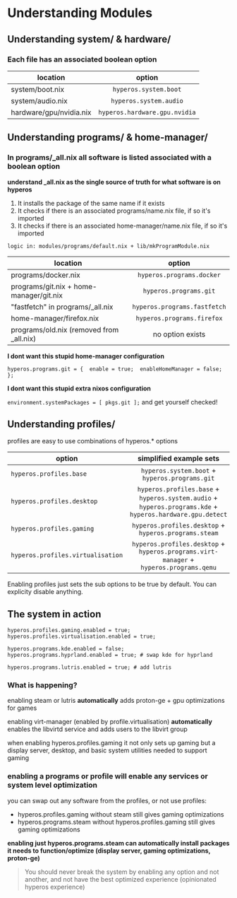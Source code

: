 # Understanding Modules

## Understanding system/ & hardware/
### Each file has an associated boolean option

| location | option |
| ------------- |:-------------:|
| system/boot.nix     | `hyperos.system.boot`    |
| system/audio.nix      | `hyperos.system.audio`    |
| hardware/gpu/nvidia.nix    | `hyperos.hardware.gpu.nvidia`    |

## Understanding programs/ & home-manager/
### In programs/_all.nix all software is listed associated with a boolean option

**understand _all.nix as the single source of truth for what software is on hyperos**

1. It installs the package of the same name if it exists
2. It checks if there is an associated programs/name.nix file, if so it's imported
3. It checks if there is an associated home-manager/name.nix file, if so it's imported

`logic in: modules/programs/default.nix + lib/mkProgramModule.nix`

| location | option |
| ------------- |:-------------:|
| programs/docker.nix    | `hyperos.programs.docker`    |
| programs/git.nix + home-manager/git.nix      | `hyperos.programs.git`   |
| "fastfetch" in programs/_all.nix    | `hyperos.programs.fastfetch`   |
|  home-manager/firefox.nix | `hyperos.programs.firefox` |
| programs/old.nix (removed from _all.nix) | no option exists |


**I dont want this stupid home-manager configuration**

`hyperos.programs.git = {  enable = true;  enableHomeManager = false; };`

**I dont want this stupid extra nixos configuration**

`environment.systemPackages = [ pkgs.git ];` and get yourself checked! 

## Understanding profiles/
profiles are easy to use combinations of hyperos.* options

| option | simplified example sets  |
| ------------- |:-------------:|
| `hyperos.profiles.base`   | `hyperos.system.boot` + `hyperos.programs.git` |
| `hyperos.profiles.desktop`     | `hyperos.profiles.base` + `hyperos.system.audio` + `hyperos.programs.kde` + `hyperos.hardware.gpu.detect`  |
| `hyperos.profiles.gaming`    | `hyperos.profiles.desktop` + `hyperos.programs.steam`  |
|  `hyperos.profiles.virtualisation` | `hyperos.profiles.desktop` + `hyperos.programs.virt-manager` + `hyperos.programs.qemu` |

Enabling profiles just sets the sub options to be true by default. You can explicity disable anything.

## The system in action

```
hyperos.profiles.gaming.enabled = true;
hyperos.profiles.virtualisation.enabled = true;

hyperos.programs.kde.enabled = false;
hyperos.programs.hyprland.enabled = true; # swap kde for hyprland

hyperos.programs.lutris.enabled = true; # add lutris
```
### What is happening?
enabling steam or lutris **automatically** adds proton-ge + gpu optimizations for games

enabling virt-manager (enabled by profile.virtualisation) **automatically** enables the libvirtd service and adds users to the libvirt group

when enabling hyperos.profiles.gaming it not only sets up gaming but a display server, desktop, and basic system utilities needed to support gaming

### enabling a programs or profile will enable any services or system level optimization

you can swap out any software from the profiles, or not use profiles:
* hyperos.profiles.gaming without steam still gives gaming optimizations
* hyperos.programs.steam without hyperos.profiles.gaming still gives gaming optimizations

**enabling just hyperos.programs.steam can automatically install packages it needs to function/optimize (display server, gaming optimizations, proton-ge)**
> You should never break the system by enabling any option and not another, and not have the best optimized experience (opinionated hyperos experience)


